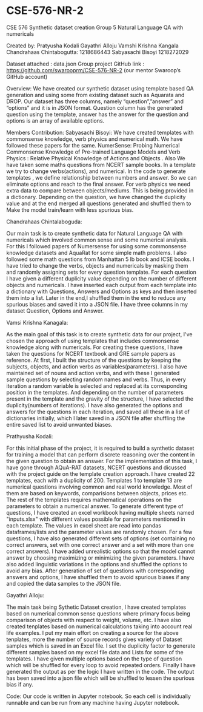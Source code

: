 # CSE-576-NR-2
CSE 576 Synthetic dataset creation
Group 5 Natural Language QA with numericals

Created by:
Pratyusha Kodali
Gayathri Alloju
Vamshi Krishna Kangala
Chandrahaas Chintabogutta: 1218686443
Sabyasachi Bisoyi 1218272029

Dataset attached : data.json
Group project GitHub link  : https://github.com/swarooprm/CSE-576-NR-2  (our mentor Swaroop’s GitHub account)

Overview:
We have created our synthetic dataset using template based QA generation and using some from existing dataset such as Aquarata and DROP.
Our dataset has three columns, namely “question”,”answer” and “options” and it is in JSON format. Question column has the generated question using the template, answer
has the answer for the question and options is an array of available options.

Members Contribution:
Sabyasachi Bisoyi:
We have created templates with commonsense knowledge, verb physics and numerical math. We have followed these papers for the same.
NumerSense: Probing Numerical Commonsense Knowledge of Pre-trained Language Models and Verb Physics : Relative Physical Knowledge 
of Actions and Objects . Also We have taken some maths questions from NCERT sample books. In a template we try to change verbs(actions), 
and numerical. In the code to generate templates , we define relationship between numbers and answer. So we can eliminate options and reach 
to the final answer. For verb physics we need extra data to compare between objects/mediums. This is being provided in a dictionary. Depending 
on the question, we have changed the duplicity value and at the end merged all questions generated and shuffled them to Make the model train/learn with less spurious bias.

Chandrahaas Chintalaboguda:

Our main task is to create synthetic data for Natural Language QA with numericals which involved common sense and some numerical analysis. For this I followed papers of Numersense for using some commonsense knowledge datasets and AquaRat for some simple math problems. I also followed some math questions from Manhattan 5 lb book and ICSE books. I have tried to change the verbs, objects and numericals by masking them and randomly assigning sets for every question template. For each question I have given a different duplicity value depending on the number of different objects and numericals. I have inserted each output from each template into a dictionary with Questions, Answers and Options as keys and then inserted them into a list. Later in the end,I shuffled them in the end to reduce any spurious biases and saved it into a JSON file.
I have three columns in my dataset Question, Options and Answer.

Vamsi Krishna Kanagala:

As the main goal of this task is to create synthetic data for our project, I've chosen the approach of using templates that includes commonsense knowledge along with numericals. For creating these questions, I have taken the questions for NCERT textbook and GRE sample papers as reference. At first, I built the structure of the questions by keeping the subjects, objects, and action verbs as variables(parameters). I also have maintained set of nouns and action verbs, and with these I generated sample questions by selecting random names and verbs. Thus, in every iteration a random variable is selected and replaced at its corresponding position in the templates. And depending on the number of parameters present in the template and the gravity of the structure, I have selected the duplicity(numbers of iterations). I have also generated the options and answers for the questions in each iteration, and saved all these in a list of dictionaries initially, which I later saved in a JSON file after shuffling the entire saved list to avoid unwanted biases.

Prathyusha Kodali:

For this initial phase of the project, it is required to build a synthetic dataset for training a model that can perform discrete reasoning over the content in the given question to obtain an answer. For the implementation of this task, I have gone through AQuA-RAT datasets, NCERT questions and dicussed with the project guide on the template creation approach. I have created 22 templates, each with a duplicity of 200. Templates 1 to template 13 are numerical questions involving common and real world knowledge. Most of them are based on keywords, comparisions between objects, prices etc. The rest of the templates requires mathematical operations on the parameters to obtain a numerical answer. To generate different type of questions, I have created an excel workbook having multiple sheets named "inputs.xlsx" with different values possible for parameters mentioned in each template. The values in excel sheet are read into pandas dataframes/lists and the parameter values are randomly chosen. For a few questions, I have also generated different sets of options (set containing no correct answers, set with one correct answer and a set with more than one correct answers). I have added unrealistic options so that the model cannot answer by choosing maximizing or minimizing the given parameters. I have also added linguistic variations in the options and shuffled the options to avoid any bias. After generation of set of questions with corresponding answers and options, I have shuffled them to avoid spurious biases if any and copied the data samples to the JSON file. 

Gayathri Alloju:

The main task being Sythetic Dataset creation, I have created templates based on numerical common sense questions where primary focus being comparison of objects with respect to weight, volume, etc. I have also created tenplates based on numerical calculations taking into account real life examples. I put my main effort on creating a source for the above tenplates, more the number of source records gives variety of Dataset samples which is saved in an Excel file. I set the duplicity factor to generate different samples based on my excel file data and Lists for some of the templates. I have given multiple options based on the type of question which will be shuffled for every loop to avoid repeated orders. Finally I have generated the output as per the logic I have written in the code. The output has been saved into a json file which will be shuffled to lessen the spurious bias if any.     

Code:
Our code is written in Jupyter notebook. So each cell is individually runnable and can be run from any machine having Jupyter notebook.
